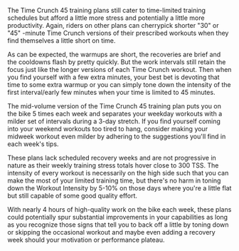 The Time Crunch 45 training plans still cater to time-limited training schedules but afford a little more stress and potentially a little more productivity. Again, riders on other plans can cherrypick shorter "30" or "45" -minute Time Crunch versions of their prescribed workouts when they find themselves a little short on time. 

As can be expected, the warmups are short, the recoveries are brief and the cooldowns flash by pretty quickly. But the work intervals still retain the focus just like the longer versions of each Time Crunch workout. Then when you find yourself with a few extra minutes, your best bet is devoting that time to some extra warmup or you can simply tone down the intensity of the first interval/early few minutes when your time is limited to 45 minutes.

The mid-volume version of the Time Crunch 45 training plan puts you on the bike 5 times each week and separates your weekday workouts with a milder set of intervals during a 3-day stretch. If you find yourself coming into your weekend workouts too tired to hang, consider making your midweek workout even milder by adhering to the suggestions you'll find in each week's tips. 

These plans lack scheduled recovery weeks and are not progressive in nature as their weekly training stress totals hover close to 300 TSS. The intensity of every workout is necessarily on the high side such that you can make the most of your limited training time, but there's no harm in toning down the Workout Intensity by 5-10% on those days where you're a little flat but still capable of some good quality effort. 

With nearly 4 hours of high-quality work on the bike each week, these plans could potentially spur substantial improvements in your capabilities as long as you recognize those signs that tell you to back off a little by toning down or skipping the occasional workout and maybe even adding a recovery week should your motivation or performance plateau.